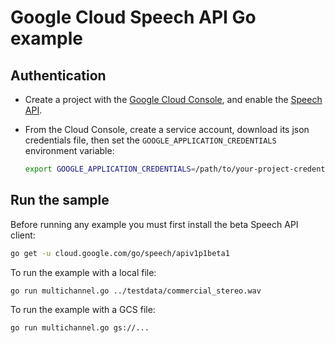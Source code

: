 # Google Cloud Speech API Go example

## Authentication

* Create a project with the [Google Cloud Console][cloud-console], and enable
  the [Speech API][speech-api].
* From the Cloud Console, create a service account,
  download its json credentials file, then set the
  `GOOGLE_APPLICATION_CREDENTIALS` environment variable:

  ```bash
  export GOOGLE_APPLICATION_CREDENTIALS=/path/to/your-project-credentials.json
  ```

[cloud-console]: https://console.cloud.google.com
[speech-api]: https://console.cloud.google.com/apis/api/speech.googleapis.com/overview?project=_
[adc]: https://cloud.google.com/docs/authentication#developer_workflow

## Run the sample

Before running any example you must first install the beta Speech API client:

```bash
go get -u cloud.google.com/go/speech/apiv1p1beta1
```

To run the example with a local file:

```bash
go run multichannel.go ../testdata/commercial_stereo.wav
```

To run the example with a GCS file:

```bash
go run multichannel.go gs://...
```
